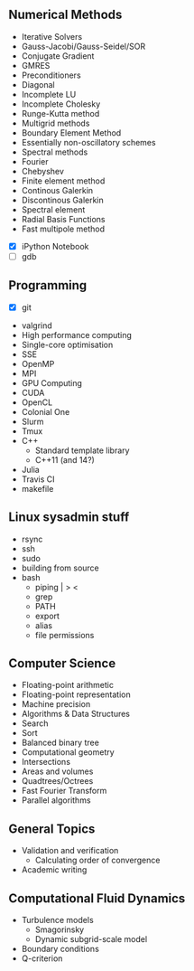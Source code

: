 Numerical Methods
-----------------
* Iterative Solvers
 * Gauss-Jacobi/Gauss-Seidel/SOR
 * Conjugate Gradient
 * GMRES
* Preconditioners
 * Diagonal
 * Incomplete LU 
 * Incomplete Cholesky
* Runge-Kutta method
* Multigrid methods
* Boundary Element Method
* Essentially non-oscillatory schemes
* Spectral methods
 * Fourier
 * Chebyshev 
* Finite element method
 * Continous Galerkin
 * Discontinous Galerkin
 * Spectral element
* Radial Basis Functions
* Fast multipole method


- [x] iPython Notebook
- [ ] gdb

Programming
-----------
* [x] git
* valgrind
* High performance computing
 * Single-core optimisation
 * SSE
 * OpenMP
 * MPI
* GPU Computing
 * CUDA
 * OpenCL
* Colonial One
 * Slurm
 * Tmux
* C++
  * Standard template library
  * C++11 (and 14?)
* Julia
* Travis CI
* makefile

Linux sysadmin stuff
--------------------
* rsync
* ssh
* sudo
* building from source
* bash
    * piping | > <
    * grep
    * PATH
    * export
    * alias
    * file permissions

Computer Science
----------------
* Floating-point arithmetic
 * Floating-point representation
 * Machine precision
* Algorithms & Data Structures
 * Search
 * Sort
 * Balanced binary tree
* Computational geometry
 * Intersections
 * Areas and volumes
 * Quadtrees/Octrees
* Fast Fourier Transform
* Parallel algorithms

General Topics
--------------
* Validation and verification
  * Calculating order of convergence
* Academic writing

Computational Fluid Dynamics
----------------------------
* Turbulence models
  * Smagorinsky
  * Dynamic subgrid-scale model
* Boundary conditions
* Q-criterion
